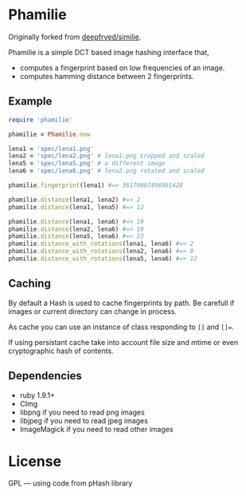 # Phamilie

Originally forked from [deepfryed/similie](https://github.com/deepfryed/similie).

Phamilie is a simple DCT based image hashing interface that,

* computes a fingerprint based on low frequencies of an image.
* computes hamming distance between 2 fingerprints.

## Example

```ruby
require 'phamilie'

phamilie = Phamilie.new

lena1 = 'spec/lena1.png'
lena2 = 'spec/lena2.png' # lena1.png cropped and scaled
lena5 = 'spec/lena5.png' # a different image
lena6 = 'spec/lena6.png' # lena2.png rotated and scaled

phamilie.fingerprint(lena1) #=> 36170087496991428

phamilie.distance(lena1, lena2) #=> 2
phamilie.distance(lena1, lena5) #=> 12

phamilie.distance(lena1, lena6) #=> 19
phamilie.distance(lena2, lena6) #=> 19
phamilie.distance(lena5, lena6) #=> 23
phamilie.distance_with_rotations(lena1, lena6) #=> 2
phamilie.distance_with_rotations(lena2, lena6) #=> 0
phamilie.distance_with_rotations(lena5, lena6) #=> 12
```

## Caching

By default a Hash is used to cache fingerprints by path. Be carefull if images or current directory can change in process.

As cache you can use an instance of class responding to `[]` and `[]=`.

If using persistant cache take into account file size and mtime or even cryptographic hash of contents.

## Dependencies

* ruby 1.9.1+
* CImg
* libpng if you need to read png images
* libjpeg if you need to read jpeg images
* ImageMagick if you need to read other images

# License

GPL — using code from pHash library
